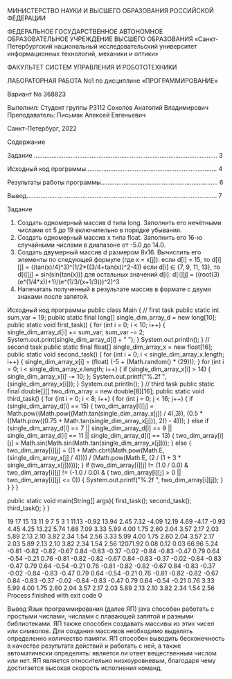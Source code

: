 МИНИСТЕРСТВО НАУКИ И ВЫСШЕГО ОБРАЗОВАНИЯ РОССИЙСКОЙ ФЕДЕРАЦИИ

ФЕДЕРАЛЬНОЕ ГОСУДАРСТВЕННОЕ АВТОНОМНОЕ
ОБРАЗОВАТЕЛЬНОЕ УЧРЕЖДЕНИЕ ВЫСШЕГО ОБРАЗОВАНИЯ
«Санкт-Петербургский национальный исследовательский университет
информационных технологий, механики и оптики»

ФАКУЛЬТЕТ СИСТЕМ УПРАВЛЕНИЯ И РОБОТОТЕХНИКИ

ЛАБОРАТОРНАЯ РАБОТА No1
по дисциплине
«ПРОГРАММИРОВАНИЕ»

Вариант No 368823



Выполнил:
Студент группы P3112
Соколов Анатолий
Владимирович
Преподаватель:
Письмак Алексей
Евгеньевич

Санкт-Петербург, 2022



Содержание

Задание ......................................................................................................... 3

Исходный код программы........................................................................... 4


Результаты работы программы................................................................... 6

Вывод............................................................................................................. 7




Задание
1.	Создать одномерный массив d типа long. Заполнить его нечётными числами от 5 до 19 включительно в порядке убывания. 
2.	Создать одномерный массив x типа float. Заполнить его 16-ю случайными числами в диапазоне от -5.0 до 14.0. 
3.	Создать двумерный массив d размером 8x16. Вычислить его элементы по следующей формуле (где x = x[j]):
 если d[i] = 15, то  d[i][j] = ((tan(x)/4)^3)^(1/2*((3/4+tan(x))^2-4))
 если d[i] ∈ {7, 9, 11, 13}, то   d[i][j] = sin(sin(tan(x)))
 для остальных значений d[i]:  d[i][j] = ((root(3)(e^(1/4*x))+1)/(e^(1/3/(x+1/3)))^2)^3
4.	Напечатать полученный в результате массив в формате с двумя знаками после запятой.



Исходный код программы
public class Main {
// first task
        public static int sum_var = 19;
        public static final long[] single_dim_array_d = new long[10];
        public static void first_task() {
            for (int i = 0; i < 10; i++) {
                single_dim_array_d[i] += sum_var;
                sum_var -= 2;
                System.out.print(single_dim_array_d[i] + " ");
            }
            System.out.println();
        }
// second task
        public static final float[] single_dim_array_x = new float[16];
        public static void second_task() {
            for (int i = 0; i < single_dim_array_x.length; i++) {
                single_dim_array_x[i] = (float) (-5 + (Math.random() * (29)));
            }
            for (int i = 0; i < single_dim_array_x.length; i++) {
                if (single_dim_array_x[i] > 14) {
                    single_dim_array_x[i] -= 10;
                };
                System.out.printf("%.2f ", (single_dim_array_x[i]));
            }
            System.out.println();
        }
//        third task
public static final double[][] two_dim_array = new double[8][16];
public static void third_task() {
    for (int i = 0; i < 8; i++) {
        for (int j = 0; j < 16; j++) {
            if (single_dim_array_d[i] == 15) {
                two_dim_array[i][j] = Math.pow((Math.pow((Math.tan(single_dim_array_x[j]) / 4),3)),
                        (0.5 * ((Math.pow((0.75 + Math.tan(single_dim_array_x[j])), 2)) - 4)));
            } else if (single_dim_array_d[i] == 7 || single_dim_array_d[i] == 9
                    || single_dim_array_d[i] == 11 || single_dim_array_d[i] == 13) {
                two_dim_array[i][j] = Math.sin(Math.sin(Math.tan(single_dim_array_x[j])));
            } else {
                two_dim_array[i][j] = ((1 + Math.cbrt(Math.pow(Math.E, (single_dim_array_x[j] / 4))))
                        / (Math.pow(Math.E, (2 / (1 + 3 * single_dim_array_x[j])))));
            }
            if (two_dim_array[i][j] != (1.0 / 0.0) & two_dim_array[i][j] != (-1.0 / 0.0) & (
                    two_dim_array[i][j] > 0 || two_dim_array[i][j] <= 0)) {
                System.out.printf("%.2f ", two_dim_array[i][j]);
            }
        }
    }
}
        
public static void main(String[] args){
    first_task();
    second_task();
    third_task();
    }
}



19 17 15 13 11 9 7 5 3 1 
11.13 -0.92 13.94 2.45 7.32 -4.09 12.19 4.69 -4.17 -0.93 4.45 4.25 13.22 5.74 1.68 7.09 
3.33 5.99 4.00 1.75 2.60 2.04 3.57 2.17 2.03 5.89 2.13 2.10 3.82 2.34 1.54 2.56 3.33 5.99 4.00 1.75 2.60 2.04 3.57 2.17 2.03 5.89 2.13 2.10 3.82 2.34 1.54 2.56 12071.92 0.08 0.12 0.03 66.96 5.24 -0.81 -0.82 -0.82 -0.67 0.84 -0.83 -0.37 -0.02 -0.84 -0.83 -0.47 0.79 0.64 -0.54 -0.21 0.76 -0.81 -0.82 -0.82 -0.67 0.84 -0.83 -0.37 -0.02 -0.84 -0.83 -0.47 0.79 0.64 -0.54 -0.21 0.76 -0.81 -0.82 -0.82 -0.67 0.84 -0.83 -0.37 -0.02 -0.84 -0.83 -0.47 0.79 0.64 -0.54 -0.21 0.76 -0.81 -0.82 -0.82 -0.67 0.84 -0.83 -0.37 -0.02 -0.84 -0.83 -0.47 0.79 0.64 -0.54 -0.21 0.76 3.33 5.99 4.00 1.75 2.60 2.04 3.57 2.17 2.03 5.89 2.13 2.10 3.82 2.34 1.54 2.56 
Process finished with exit code 0



Вывод
Язык программирования (далее ЯП) java способен работать с простыми числами, числами с плавающей запятой и разными библиотеками. ЯП также способен создавать массивы из этих чисел или символов. Для создания массивов необходимо выделять определенно количество памяти. ЯП способен выводить бесконечность в качестве результата действий и работать с ней, а также автоматически определять: является ли ответ вещественным числом или нет. ЯП является относительно низкоуровневым, благодаря чему достигается высокая скорость исполнения команд.
